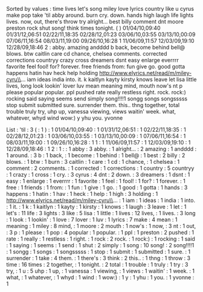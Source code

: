 Sorted by values :
time lives let's song miley love lyrics country like u cyrus make pop take 'til abby around. burn cry. down. hands high laugh life lights lives. now, out, there's throw try alright... best billy comment dnt moore preston rock shut song! think times tonight. ( ) 01/04/10,09:40 01/31/12,06:51 02/22/11,18:35 02/28/12,01:23 03/06/10,03:55 03/13/10,00:09 07/06/11,16:54 08/03/11,19:00 09/26/10,16:28 1 11/06/09,11:57 12/03/09,19:10 12/28/09,18:46 2 : abby. amazing andddd b back, become behind bell@ blows. btw caitlin care cd chance, chelsea comments. corrected corrections countryy crazy cross dreamers dsnt easy enlarge everrrr favorite feel fool! for? forever. free friends from: fun give go. good gotta happens hatin hav heck help holding http://www.elyrics.net/read/m/miley-cyru\\... iam ideas india into. it. k kaitlyn kayty kirsty knows leave let lisa little lives, long look lookin' lover luv mean meaning mind, mouth now's nt p please popular popular. ppl pushed rate really restless right. rock. rock:) rocking said saying seems send simply song!!!!1 songg songs songsssss stop submit submitted sure. surrender them. this.. thng together, total trouble truly try, uhp up, vanessa viewing, views waitin' week. what, whatever, whyd wind wow:) y yhu you. yvonne 

List :
'til : 3
( : 1
) : 1
01/04/10,09:40 : 1
01/31/12,06:51 : 1
02/22/11,18:35 : 1
02/28/12,01:23 : 1
03/06/10,03:55 : 1
03/13/10,00:09 : 1
07/06/11,16:54 : 1
08/03/11,19:00 : 1
09/26/10,16:28 : 1
1 : 1
11/06/09,11:57 : 1
12/03/09,19:10 : 1
12/28/09,18:46 : 1
2 : 1
: : 1
abby : 3
abby. : 1
alright... : 2
amazing : 1
andddd : 1
around. : 3
b : 1
back, : 1
become : 1
behind : 1
bell@ : 1
best : 2
billy : 2
blows. : 1
btw : 1
burn : 3
caitlin : 1
care : 1
cd : 1
chance, : 1
chelsea : 1
comment : 2
comments. : 1
corrected : 1
corrections : 1
country : 5
countryy : 1
crazy : 1
cross : 1
cry. : 3
cyrus : 4
dnt : 2
down. : 3
dreamers : 1
dsnt : 1
easy : 1
enlarge : 1
everrrr : 1
favorite : 1
feel : 1
fool! : 1
for? : 1
forever. : 1
free : 1
friends : 1
from: : 1
fun : 1
give : 1
go. : 1
good : 1
gotta : 1
hands : 3
happens : 1
hatin : 1
hav : 1
heck : 1
help : 1
high : 3
holding : 1
http://www.elyrics.net/read/m/miley-cyru\\... : 1
iam : 1
ideas : 1
india : 1
into. : 1
it. : 1
k : 1
kaitlyn : 1
kayty : 1
kirsty : 1
knows : 1
laugh : 3
leave : 1
let : 1
let's : 11
life : 3
lights : 3
like : 5
lisa : 1
little : 1
lives : 12
lives, : 1
lives. : 3
long : 1
look : 1
lookin' : 1
love : 7
lover : 1
luv : 1
lyrics : 7
make : 4
mean : 1
meaning : 1
miley : 8
mind, : 1
moore : 2
mouth : 1
now's : 1
now, : 3
nt : 1
out, : 3
p : 1
please : 1
pop : 4
popular : 1
popular. : 1
ppl : 1
preston : 2
pushed : 1
rate : 1
really : 1
restless : 1
right. : 1
rock : 2
rock. : 1
rock:) : 1
rocking : 1
said : 1
saying : 1
seems : 1
send : 1
shut : 2
simply : 1
song : 10
song! : 2
song!!!!1 : 1
songg : 1
songs : 1
songsssss : 1
stop : 1
submit : 1
submitted : 1
sure. : 1
surrender : 1
take : 4
them. : 1
there's : 3
think : 2
this.. : 1
thng : 1
throw : 3
time : 16
times : 2
together, : 1
tonight. : 2
total : 1
trouble : 1
truly : 1
try : 3
try, : 1
u : 5
uhp : 1
up, : 1
vanessa : 1
viewing, : 1
views : 1
waitin' : 1
week. : 1
what, : 1
whatever, : 1
whyd : 1
wind : 1
wow:) : 1
y : 1
yhu : 1
you. : 1
yvonne : 1
